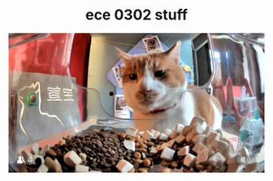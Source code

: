 <h1 align="center">ece 0302 stuff<samp></samp></h4>
<p align="center">
  <img width="600" src="https://github.com/gabrielyeniceri/ECE-0302/blob/main/Turkey_fresh.png">
</p>
